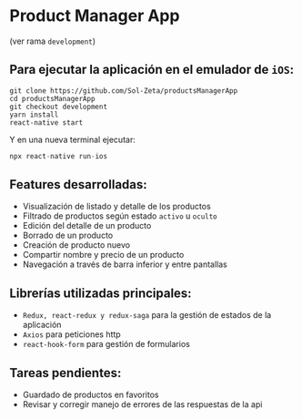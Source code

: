 # Product Manager App
(ver rama `development`)


## Para ejecutar la aplicación en el emulador de `iOS`:

```
git clone https://github.com/Sol-Zeta/productsManagerApp
cd productsManagerApp
git checkout development
yarn install
react-native start
```

Y en una nueva terminal ejecutar:

```js
npx react-native run-ios
```



## Features desarrolladas:

- Visualización de listado y detalle de los productos
- Filtrado de productos según estado `activo` u `oculto`
- Edición del detalle de un producto
- Borrado de un producto
- Creación de producto nuevo
- Compartir nombre y precio de un producto
- Navegación a través de barra inferior y entre pantallas

## Librerías utilizadas principales:
 - `Redux, react-redux y redux-saga` para la gestión de estados de la aplicación
 - `Axios` para peticiones http
 - `react-hook-form` para gestión de formularios

 ## Tareas pendientes:
 - Guardado de productos en favoritos
 - Revisar y corregir manejo de errores de las respuestas de la api
